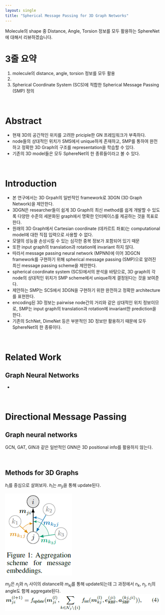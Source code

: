 ```yaml
---
layout: single
title: "Spherical Message Passing for 3D Graph Networks"
---
```


Molecule의 shape 중 Distance, Angle, Torsion 정보를 모두 활용하는 SphereNet에 대해서 리뷰하겠습니다.

# 3줄 요약
1. molecule의 distance, angle, torsion 정보를 모두 활용
2. 
3. Spherical Coordinate System (SCS)에 적합한 Spherical Message Passing (SMP) 정의
<br />

# Abstract
- 현재 3D의 공간적인 위치를 고려한 priciple한 GN 프레임워크가 부족하다.
- node들의 상대적인 위치가 SMS에서 unique하게 존재하고, SMP를 통하여 완전하고 정확한 3D Graph의 구조를 representation을 학습할 수 있다. 
- 기존의 3D model들은 모두 SphereNet의 한 종류들이라고 볼 수 있다.

<br />

 # Introduction
 - 본 연구에서는 3D Grpah의 일반적인 framework로 3DGN (3D Graph Network)을 제안한다. 
 - 3DGN은 researcher들이 쉽게 3D Graph의 최신 method를 쉽게 개발할 수 있도록 다양한 수준의  세분화된 graph에서 명확한 인터페이스를 제공하는 것을 목표로 한다.
 - 원래의 3D Graph에서 Cartesian coordinate (데카르트 좌표)는 computational model에 대한 직접 입력으로 사용할 수 없다.
 - 모델의 성능을 손상시킬 수 있는 심각한 중복 정보가 포함되어 있기 때문
 - 또한 input graph의 translation과 rotation에 invariant 하지 않다.
 - 따라서 message passing neural network (MPNN)에 이어 3DGCN framework를 구현하기 위해 spherical message passing (SMP)으로 알려진 최신 message passing scheme을 제안한다.
 - spherical coordinate system (SCS)에서의 분석을 바탕으로, 3D graph의 각 node의 상대적인 위치가 SMP scheme에서 unique하게 결정된다는 것을 보여준다.
 - 제안하는 SMP는 SCS에서 3DGN을 구현하기 위한 완전하고 정확한 architecture를 표현한다.
 - encoding된 3D 정보는 pairwise node간의 거리와 같은 상대적인 위치 정보이므로, SMP는 input graph의 translation과 rotation에 invariant한 prediction을 한다.
 - 기존의 SchNet, DimeNet 등은 부분적인 3D 정보만 활용하기 때문에 모두 SphereNet의 한 종류이다.
  
<br />

# Related Work
## Graph Neural Networks
- 

<br />

# Directional Message Passing
## Graph neural networks
GCN, GAT, GIN과 같은 일반적인 GNN은 3D positional info를 활용하지 않는다.


<br />

## Methods for 3D Graphs
$h_{i}$를 중심으로 살펴보자. $h_{i}$는 $m_{ji}$을 통해 update된다. 

![fig1](../images/2022-02-09-dimenet/fig1.png) 

$m_{ji}$은 $n_{j}$와 $n_{i}$ 사이의 distance와 $m_{kj}$를 통해 update되는데 그 과정에서 $n_{k}$, $n_{j}$, $n_{i}$의 angle도 함께 aggregate된다.
![eq4](../images/2022-02-09-dimenet/eq4.png)

 
